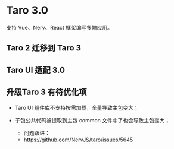 # Taro 3.0

支持 Vue、Nerv、React 框架编写多端应用。

## Taro 2 迁移到 Taro 3

## Taro UI 适配 3.0

## 升级Taro 3 有待优化项

- Taro UI 组件库不支持按需加载，全量导致主包变大；

- 子包公共代码被提取到主包 common 文件中了也会导致主包变大；
  - 问题跟进：
  - <https://github.com/NervJS/taro/issues/5645>
